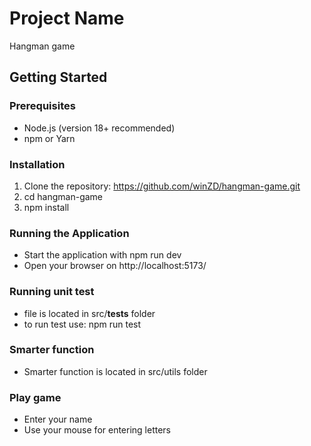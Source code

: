 # Project Name

Hangman game

## Getting Started

### Prerequisites

- Node.js (version 18+ recommended)
- npm or Yarn

### Installation

1. Clone the repository: https://github.com/winZD/hangman-game.git
2. cd hangman-game
3. npm install

### Running the Application

- Start the application with npm run dev
- Open your browser on http://localhost:5173/

### Running unit test

- file is located in src/**tests** folder
- to run test use: npm run test

### Smarter function

- Smarter function is located in src/utils folder

### Play game

- Enter your name
- Use your mouse for entering letters
